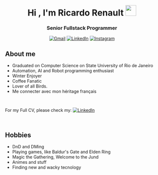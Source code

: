 <h1 align="center">Hi , I'm Ricardo Renault <img src="https://media.giphy.com/media/hvRJCLFzcasrR4ia7z/giphy.gif" width="35"></h1>
<p align="center">
  <h3 align="center">Senior Fullstack Programmer</h3>
</p>

<p align="center"> 
	<p align="center">
	<a href="mailto:ricardohcastro@hotmail.com"><img img src="https://img.shields.io/badge/Gmail-D14836?style=for-the-badge&logo=gmail&logoColor=white" alt="Gmail"/></a>
	<a href="https://www.linkedin.com/in/ricardo-renault/"><img src="https://img.shields.io/badge/linkedin-%230077B5.svg?style=for-the-badge&logo=linkedin&logoColor=white" alt="LinkedIn"/></a>
	<a href="https://www.instagram.com/ricardohprc/"><img src="https://img.shields.io/badge/Instagram-%23E4405F.svg?style=for-the-badge&logo=Instagram&logoColor=white" alt="Instagram"/></a>
</p>
</p>


## About me
- Graduated on Computer Science on State University of Rio de Janeiro
- Automation, AI and Robot programming enthusiast
- Winter Enjoyer
- Coffee Fanatic
- Lover of all Birds.
- Me connecter avec mon héritage français

<br>
  
For my Full CV, please check my:
<a href="https://www.linkedin.com/in/ricardo-renault/"><img src="https://img.shields.io/badge/linkedin-%230077B5.svg?style=for-the-badge&logo=linkedin&logoColor=white" alt="LinkedIn"/></a>

<br>

## Hobbies

- DnD and DMing
- Playing games, like Baldur's Gate and Elden Ring
- Magic the Gathering, Welcome to the Jund
- Animes and stuff
- Finding new and wacky tecnology
